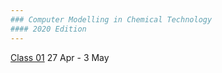 ```yaml
---
### Computer Modelling in Chemical Technology
#### 2020 Edition
---
```



[Class 01](01/README.md)  27 Apr - 3 May
